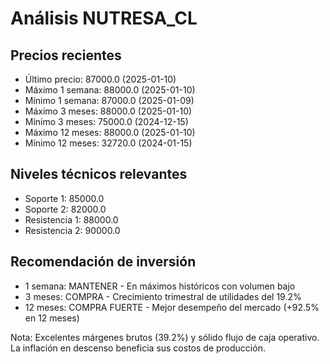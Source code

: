# Análisis NUTRESA_CL

## Precios recientes
- Último precio: 87000.0 (2025-01-10)
- Máximo 1 semana: 88000.0 (2025-01-10)
- Mínimo 1 semana: 87000.0 (2025-01-09)
- Máximo 3 meses: 88000.0 (2025-01-10)
- Mínimo 3 meses: 75000.0 (2024-12-15)
- Máximo 12 meses: 88000.0 (2025-01-10)
- Mínimo 12 meses: 32720.0 (2024-01-15)

## Niveles técnicos relevantes
- Soporte 1: 85000.0
- Soporte 2: 82000.0
- Resistencia 1: 88000.0
- Resistencia 2: 90000.0

## Recomendación de inversión
- 1 semana: MANTENER - En máximos históricos con volumen bajo
- 3 meses: COMPRA - Crecimiento trimestral de utilidades del 19.2%
- 12 meses: COMPRA FUERTE - Mejor desempeño del mercado (+92.5% en 12 meses)

Nota: Excelentes márgenes brutos (39.2%) y sólido flujo de caja operativo. La inflación en descenso beneficia sus costos de producción.
